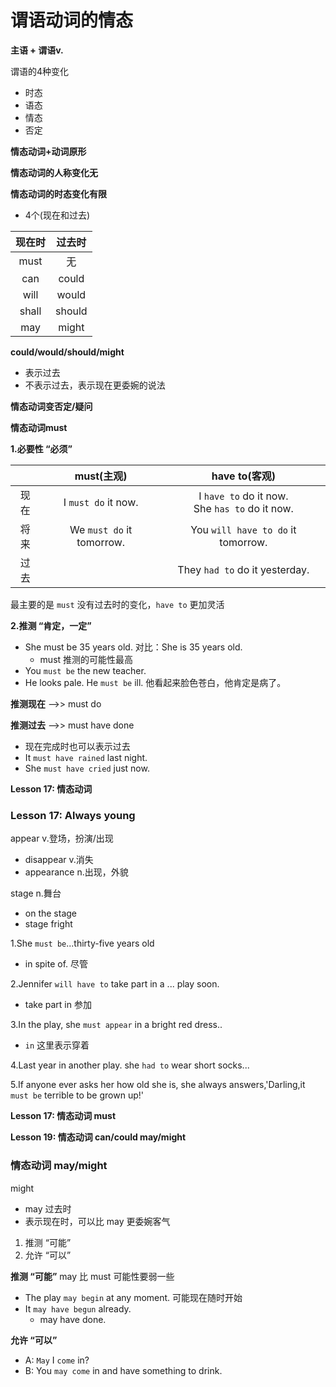 # 谓语动词的情态

**主语 + 谓语v.**

谓语的4种变化
* 时态
* 语态
* 情态
* 否定

**情态动词+动词原形**

**情态动词的人称变化无**

**情态动词的时态变化有限**
* 4个(现在和过去)

|现在时|过去时|
|:-:|:-:|
|must|无|
|can|could|
|will|would|
|shall|should|
|may|might|

**could/would/should/might**
* 表示过去
* 不表示过去，表示现在更委婉的说法

**情态动词变否定/疑问**

**情态动词must**

**1.必要性 “必须”**

||must(主观)|have to(客观)|
|:-:|:-:|:-:|
|现在|I `must do` it now.|I `have to` do it now.<br/> She `has to` do it now.|
|将来|We `must do` it tomorrow.|You `will have to do` it tomorrow.|
|过去||They `had to` do it yesterday.|

最主要的是 `must` 没有过去时的变化，`have to` 更加灵活

**2.推测     “肯定，一定”**
* She must be 35 years old. 对比：She is 35 years old.
  * must 推测的可能性最高
* You `must be` the new teacher.
* He looks pale. He `must be` ill. 他看起来脸色苍白，他肯定是病了。

**推测现在** -->> must do

**推测过去** -->> must have done
  * 现在完成时也可以表示过去
  * It `must have rained` last night.
  * She `must have cried` just now.

**Lesson 17: 情态动词**

### Lesson 17: Always young

appear v.登场，扮演/出现
* disappear v.消失
* appearance n.出现，外貌

stage n.舞台
* on the stage
* stage fright

1.She `must be`...thirty-five years old
  * in spite of. 尽管

2.Jennifer `will have to` take part in a ... play soon.
  * take part in 参加

3.In the play, she `must appear` in a bright red dress..
  * `in` 这里表示穿着

4.Last year in another play. she `had to` wear short socks...

5.If anyone ever asks her how old she is, she always answers,'Darling,it `must be` terrible to be grown up!'

**Lesson 17: 情态动词 must**

**Lesson 19: 情态动词 can/could  may/might**

### 情态动词 may/might
might
* may 过去时
* 表示现在时，可以比 may 更委婉客气

1. 推测  “可能”
2. 允许  “可以”

**推测  “可能”** may 比 must 可能性要弱一些
* The play `may begin` at any moment. 可能现在随时开始
* It `may have begun` already. 
  * may have done.

**允许  “可以”**
* A: `May` I `come` in?
* B: You `may come` in and have something to drink.
